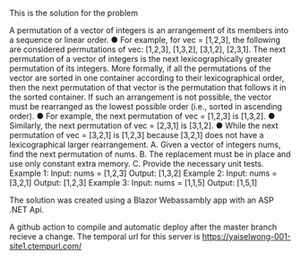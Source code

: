 This is the solution for the problem

A permutation of a vector of integers is an arrangement of its members into a sequence or linear order.
● For example, for vec = [1,2,3], the following are considered permutations of vec: [1,2,3], [1,3,2], [3,1,2], [2,3,1].
The next permutation of a vector of integers is the next lexicographically greater permutation of its integers. More
formally, if all the permutations of the vector are sorted in one container according to their lexicographical order, then
the next permutation of that vector is the permutation that follows it in the sorted container. If such an arrangement is
not possible, the vector must be rearranged as the lowest possible order (i.e., sorted in ascending order).
● For example, the next permutation of vec = [1,2,3] is [1,3,2].
● Similarly, the next permutation of vec = [2,3,1] is [3,1,2].
● While the next permutation of vec = [3,2,1] is [1,2,3] because [3,2,1] does not have a lexicographical larger
rearrangement.
A. Given a vector of integers nums, find the next permutation of nums.
B. The replacement must be in place and use only constant extra memory.
C. Provide the necessary unit tests.
Example 1:
Input: nums = [1,2,3]
Output: [1,3,2]
Example 2:
Input: nums = [3,2,1]
Output: [1,2,3]
Example 3:
Input: nums = [1,1,5]
Output: [1,5,1]

The solution was created using a Blazor Webassambly app with an ASP .NET Api.

A github action to compile and automatic deploy after the master branch recieve a change.
The temporal url for this server is https://yaiselwong-001-site1.ctempurl.com/
